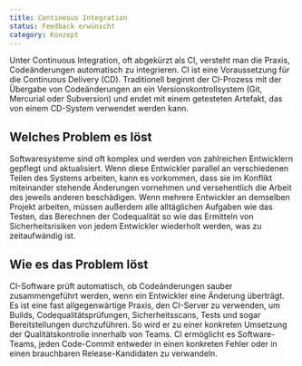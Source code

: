 ```yaml
---
title: Contineous Integration
status: Feedback erwünscht
category: Konzept
---
```



Unter Continuous Integration, oft abgekürzt als CI, versteht man die Praxis, Codeänderungen automatisch zu integrieren. 
CI ist eine Voraussetzung für die Continuous Delivery (CD). 
Traditionell beginnt der CI-Prozess mit der Übergabe von Codeänderungen an ein Versionskontrollsystem (Git, Mercurial oder Subversion) 
und endet mit einem getesteten Artefakt, das von einem CD-System verwendet werden kann.  

## Welches Problem es löst

Softwaresysteme sind oft komplex und werden von zahlreichen Entwicklern gepflegt und aktualisiert. 
Wenn diese Entwickler parallel an verschiedenen Teilen des Systems arbeiten, kann es vorkommen, dass sie im Konflikt miteinander stehende Änderungen vornehmen und versehentlich die Arbeit des jeweils anderen beschädigen. 
Wenn mehrere Entwickler an demselben Projekt arbeiten, müssen außerdem alle alltäglichen Aufgaben wie das Testen, 
das Berechnen der Codequalität so wie das Ermitteln von Sicherheitsrisiken von jedem Entwickler wiederholt werden, was zu zeitaufwändig ist.

## Wie es das Problem löst

CI-Software prüft automatisch, ob Codeänderungen sauber zusammengeführt werden, wenn ein Entwickler eine Änderung überträgt. 
Es ist eine fast allgegenwärtige Praxis, den CI-Server zu verwenden, um Builds, Codequalitätsprüfungen, Sicherheitsscans, Tests und sogar Bereitstellungen durchzuführen. 
So wird er zu einer konkreten Umsetzung der Qualitätskontrolle innerhalb von Teams. 
CI ermöglicht es Software-Teams, jeden Code-Commit entweder in einen konkreten Fehler oder in einen brauchbaren Release-Kandidaten zu verwandeln.

